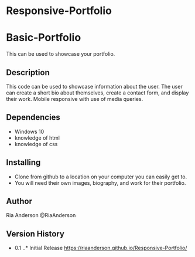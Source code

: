 # Responsive-Portfolio

# Basic-Portfolio
This can be used to showcase your portfolio.
 
## Description
This code can be used to showcase information about the user. The user can create a short bio about themselves, create a contact form, and display their work. Mobile responsive with use of media queries.
 
## Dependencies
* Windows 10
* knowledge of html
* knowledge of css
 
## Installing
* Clone from github to a location on your computer you can easily get to.
* You will need their own images, biography, and work for their portfolio.
 
## Author
Ria Anderson
@RiaAnderson
 
## Version History
* 0.1
..* Initial Release
 https://riaanderson.github.io/Responsive-Portfolio/

